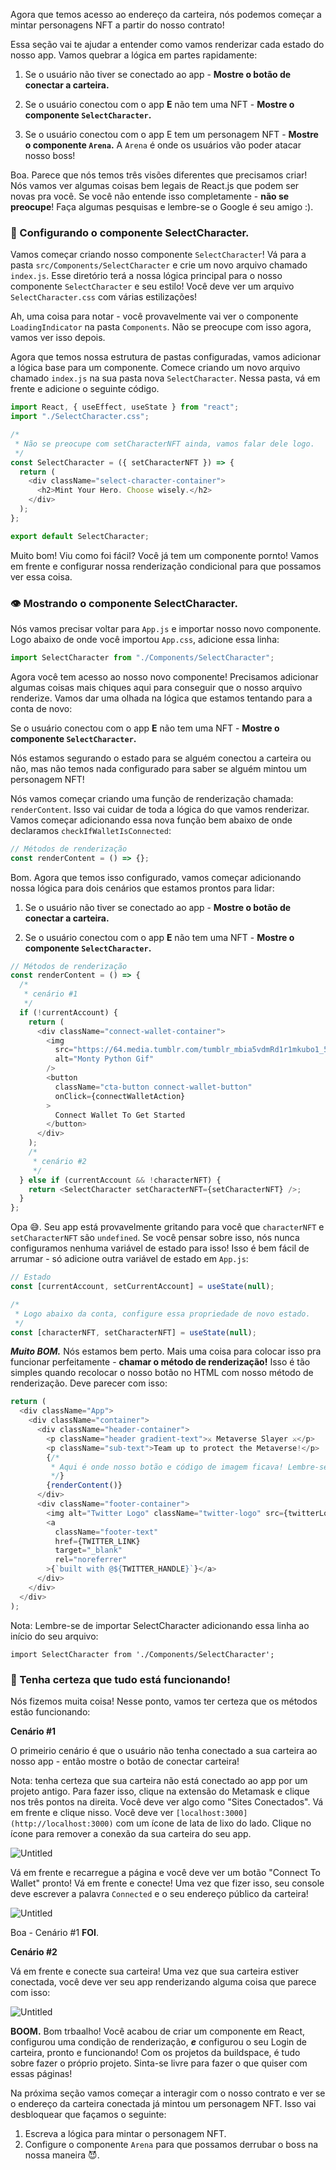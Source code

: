 Agora que temos acesso ao endereço da carteira, nós podemos começar a mintar personagens NFT a partir do nosso contrato!

Essa seção vai te ajudar a entender como vamos renderizar cada estado do nosso app. Vamos quebrar a lógica em partes rapidamente:

1. Se o usuário não tiver se conectado ao app - **Mostre o botão de conectar a carteira.**

2. Se o usuário conectou com o app **E** não tem uma NFT - **Mostre o componente `SelectCharacter`.**

3. Se o usuário conectou com o app E tem um personagem NFT - **Mostre o componente `Arena`.** A `Arena` é onde os usuários vão poder atacar nosso boss!

Boa. Parece que nós temos três visões diferentes que precisamos criar! Nós vamos ver algumas coisas bem legais de React.js que podem ser novas pra você. Se você não entende isso completamente - **não se preocupe**! Faça algumas pesquisas e lembre-se o Google é seu amigo :).

### 🧱 Configurando o componente SelectCharacter.

Vamos começar criando nosso componente `SelectCharacter`! Vá para a pasta `src/Components/SelectCharacter` e crie um novo arquivo chamado `index.js`. Esse diretório terá a nossa lógica principal para o nosso componente `SelectCharacter` e seu estilo! Você deve ver um arquivo `SelectCharacter.css` com várias estilizações!

Ah, uma coisa para notar - você provavelmente vai ver o componente `LoadingIndicator` na pasta `Components`. Não se preocupe com isso agora, vamos ver isso depois.

Agora que temos nossa estrutura de pastas configuradas, vamos adicionar a lógica base para um componente. Comece criando um novo arquivo chamado `index.js` na sua pasta nova `SelectCharacter`. Nessa pasta, vá em frente e adicione o seguinte código.

```javascript
import React, { useEffect, useState } from "react";
import "./SelectCharacter.css";

/*
 * Não se preocupe com setCharacterNFT ainda, vamos falar dele logo.
 */
const SelectCharacter = ({ setCharacterNFT }) => {
  return (
    <div className="select-character-container">
      <h2>Mint Your Hero. Choose wisely.</h2>
    </div>
  );
};

export default SelectCharacter;
```

Muito bom! Viu como foi fácil? Você já tem um componente pornto! Vamos em frente e configurar nossa renderização condicional para que possamos ver essa coisa.

### 👁 Mostrando o componente SelectCharacter.

Nós vamos precisar voltar para `App.js` e importar nosso novo componente. Logo abaixo de onde você importou `App.css`, adicione essa linha:

```javascript
import SelectCharacter from "./Components/SelectCharacter";
```

Agora você tem acesso ao nosso novo componente! Precisamos adicionar algumas coisas mais chiques aqui para conseguir que o nosso arquivo renderize. Vamos dar uma olhada na lógica que estamos tentando para a conta de novo:

Se o usuário conectou com o app **E** não tem uma NFT - **Mostre o componente `SelectCharacter`.**

Nós estamos segurando o estado para se alguém conectou a carteira ou não, mas não temos nada configurado para saber se alguém mintou um personagem NFT!

Nós vamos começar criando uma função de renderização chamada: `renderContent`. Isso vai cuidar de toda a lógica do que vamos renderizar. Vamos começar adicionando essa nova função bem abaixo de onde declaramos `checkIfWalletIsConnected`:

```javascript
// Métodos de renderização
const renderContent = () => {};
```

Bom. Agora que temos isso configurado, vamos começar adicionando nossa lógica para dois cenários que estamos prontos para lidar:

1. Se o usuário não tiver se conectado ao app - **Mostre o botão de conectar a carteira.**

2. Se o usuário conectou com o app **E** não tem uma NFT - **Mostre o componente `SelectCharacter`.**

```javascript
// Métodos de renderização
const renderContent = () => {
  /*
   * cenário #1
   */
  if (!currentAccount) {
    return (
      <div className="connect-wallet-container">
        <img
          src="https://64.media.tumblr.com/tumblr_mbia5vdmRd1r1mkubo1_500.gifv"
          alt="Monty Python Gif"
        />
        <button
          className="cta-button connect-wallet-button"
          onClick={connectWalletAction}
        >
          Connect Wallet To Get Started
        </button>
      </div>
    );
    /*
     * cenário #2
     */
  } else if (currentAccount && !characterNFT) {
    return <SelectCharacter setCharacterNFT={setCharacterNFT} />;
  }
};
```

Opa 😅. Seu app está provavelmente gritando para você que `characterNFT` e `setCharacterNFT` são `undefined`. Se você pensar sobre isso, nós nunca configuramos nenhuma variável de estado para isso! Isso é bem fácil de arrumar - só adicione outra variável de estado em `App.js`:

```javascript
// Estado
const [currentAccount, setCurrentAccount] = useState(null);

/*
 * Logo abaixo da conta, configure essa propriedade de novo estado.
 */
const [characterNFT, setCharacterNFT] = useState(null);
```

**_Muito BOM._** Nós estamos bem perto. Mais uma coisa para colocar isso pra funcionar perfeitamente - **chamar o método de renderização!** Isso é tão simples quando recolocar o nosso botão no HTML com nosso método de renderização. Deve parecer com isso:

```javascript
return (
  <div className="App">
    <div className="container">
      <div className="header-container">
        <p className="header gradient-text">⚔️ Metaverse Slayer ⚔️</p>
        <p className="sub-text">Team up to protect the Metaverse!</p>
        {/*
         * Aqui é onde nosso botão e código de imagem ficava! Lembre-se que movemos para o método de renderização.
         */}
        {renderContent()}
      </div>
      <div className="footer-container">
        <img alt="Twitter Logo" className="twitter-logo" src={twitterLogo} />
        <a
          className="footer-text"
          href={TWITTER_LINK}
          target="_blank"
          rel="noreferrer"
        >{`built with @${TWITTER_HANDLE}`}</a>
      </div>
    </div>
  </div>
);
```

Nota: Lembre-se de importar SelectCharacter adicionando essa linha ao início do seu arquivo:

`import SelectCharacter from './Components/SelectCharacter';`

### 🥵 Tenha certeza que tudo está funcionando!

Nós fizemos muita coisa! Nesse ponto, vamos ter certeza que os métodos estão funcionando:

**Cenário #1**

O primeirio cenário é que o usuário não tenha conectado a sua carteira ao nosso app - então mostre o botão de conectar carteira!

Nota: tenha certeza que sua carteira não está conectado ao app por um projeto antigo. Para fazer isso, clique na extensão do Metamask e clique nos três pontos na direita. Você deve ver algo como "Sites Conectados". Vá em frente e clique nisso. Você deve ver `[localhost:3000](http://localhost:3000)` com um ícone de lata de lixo do lado. Clique no ícone para remover a conexão da sua carteira do seu app.

![Untitled](https://i.imgur.com/zPAVBYb.png)

Vá em frente e recarregue a página e você deve ver um botão "Connect To Wallet" pronto! Vá em frente e conecte! Uma vez que fizer isso, seu console deve escrever a palavra `Connected` e o seu endereço público da carteira!

![Untitled](https://i.imgur.com/LvoDEBK.png)

Boa - Cenário #1 **FOI**.

**Cenário #2**

Vá em frente e conecte sua carteira! Uma vez que sua carteira estiver conectada, você deve ver seu app renderizando alguma coisa que parece com isso:

![Untitled](https://i.imgur.com/K3kvxeE.png)

**BOOM.** Bom trbaalho! Você acabou de criar um componente em React, configurou uma condição de renderização, **_e_** configurou o seu Login de carteira, pronto e funcionando! Com os projetos da buildspace, é tudo sobre fazer o próprio projeto. Sinta-se livre para fazer o que quiser com essas páginas!

Na próxima seção vamos começar a interagir com o nosso contrato e ver se o endereço da carteira conectada já mintou um personagem NFT. Isso vai desbloquear que façamos o seguinte:

1. Escreva a lógica para mintar o personagem NFT.
2. Configure o componente `Arena` para que possamos derrubar o boss na nossa maneira 😈.